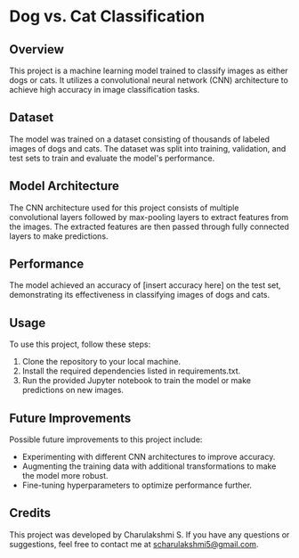 # Dog vs. Cat Classification

## Overview
This project is a machine learning model trained to classify images as either dogs or cats. It utilizes a convolutional neural network (CNN) architecture to achieve high accuracy in image classification tasks.

## Dataset
The model was trained on a dataset consisting of thousands of labeled images of dogs and cats. The dataset was split into training, validation, and test sets to train and evaluate the model's performance.

## Model Architecture
The CNN architecture used for this project consists of multiple convolutional layers followed by max-pooling layers to extract features from the images. The extracted features are then passed through fully connected layers to make predictions.

## Performance
The model achieved an accuracy of [insert accuracy here] on the test set, demonstrating its effectiveness in classifying images of dogs and cats.

## Usage
To use this project, follow these steps:
1. Clone the repository to your local machine.
2. Install the required dependencies listed in requirements.txt.
3. Run the provided Jupyter notebook to train the model or make predictions on new images.

## Future Improvements
Possible future improvements to this project include:
- Experimenting with different CNN architectures to improve accuracy.
- Augmenting the training data with additional transformations to make the model more robust.
- Fine-tuning hyperparameters to optimize performance further.

## Credits
This project was developed by Charulakshmi S. If you have any questions or suggestions, feel free to contact me at scharulakshmi5@gmail.com.

